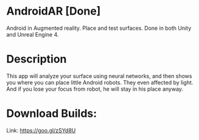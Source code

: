 # AndroidAR [Done]
Android in Augmented reality. Place and test surfaces. Done in both Unity and Unreal Engine 4.
# Description
This app will analyze your surface using neural networks, and then shows you where you can place little Android robots. They even affected by light. And if you lose your focus from robot, he will stay in his place anyway.
# Download Builds:
Link: https://goo.gl/zSYd8U
